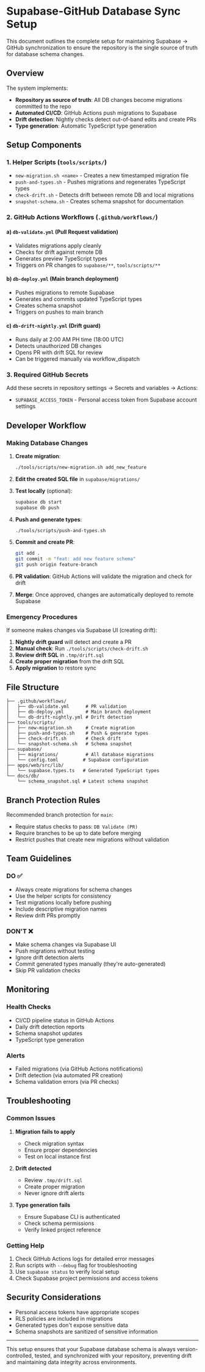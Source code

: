 # Supabase-GitHub Database Sync Setup

This document outlines the complete setup for maintaining Supabase → GitHub synchronization to ensure the repository is the single source of truth for database schema changes.

## Overview

The system implements:
- **Repository as source of truth**: All DB changes become migrations committed to the repo
- **Automated CI/CD**: GitHub Actions push migrations to Supabase
- **Drift detection**: Nightly checks detect out-of-band edits and create PRs
- **Type generation**: Automatic TypeScript type generation

## Setup Components

### 1. Helper Scripts (`tools/scripts/`)

- `new-migration.sh <name>` - Creates a new timestamped migration file
- `push-and-types.sh` - Pushes migrations and regenerates TypeScript types
- `check-drift.sh` - Detects drift between remote DB and local migrations
- `snapshot-schema.sh` - Creates schema snapshot for documentation

### 2. GitHub Actions Workflows (`.github/workflows/`)

#### a) `db-validate.yml` (Pull Request validation)
- Validates migrations apply cleanly
- Checks for drift against remote DB
- Generates preview TypeScript types
- Triggers on PR changes to `supabase/**`, `tools/scripts/**`

#### b) `db-deploy.yml` (Main branch deployment)
- Pushes migrations to remote Supabase
- Generates and commits updated TypeScript types
- Creates schema snapshot
- Triggers on pushes to main branch

#### c) `db-drift-nightly.yml` (Drift guard)
- Runs daily at 2:00 AM PH time (18:00 UTC)
- Detects unauthorized DB changes
- Opens PR with drift SQL for review
- Can be triggered manually via workflow_dispatch

### 3. Required GitHub Secrets

Add these secrets in repository settings → Secrets and variables → Actions:

- `SUPABASE_ACCESS_TOKEN` - Personal access token from Supabase account settings

## Developer Workflow

### Making Database Changes

1. **Create migration**:
   ```bash
   ./tools/scripts/new-migration.sh add_new_feature
   ```

2. **Edit the created SQL file** in `supabase/migrations/`

3. **Test locally** (optional):
   ```bash
   supabase db start
   supabase db push
   ```

4. **Push and generate types**:
   ```bash
   ./tools/scripts/push-and-types.sh
   ```

5. **Commit and create PR**:
   ```bash
   git add .
   git commit -m "feat: add new feature schema"
   git push origin feature-branch
   ```

6. **PR validation**: GitHub Actions will validate the migration and check for drift

7. **Merge**: Once approved, changes are automatically deployed to remote Supabase

### Emergency Procedures

If someone makes changes via Supabase UI (creating drift):

1. **Nightly drift guard** will detect and create a PR
2. **Manual check**: Run `./tools/scripts/check-drift.sh`
3. **Review drift SQL** in `.tmp/drift.sql`
4. **Create proper migration** from the drift SQL
5. **Apply migration** to restore sync

## File Structure

```
├── .github/workflows/
│   ├── db-validate.yml      # PR validation
│   ├── db-deploy.yml        # Main branch deployment
│   └── db-drift-nightly.yml # Drift detection
├── tools/scripts/
│   ├── new-migration.sh     # Create migration
│   ├── push-and-types.sh    # Push & generate types
│   ├── check-drift.sh       # Check drift
│   └── snapshot-schema.sh   # Schema snapshot
├── supabase/
│   ├── migrations/          # All database migrations
│   └── config.toml         # Supabase configuration
├── apps/web/src/lib/
│   └── supabase.types.ts   # Generated TypeScript types
└── docs/db/
    └── schema_snapshot.sql # Latest schema snapshot
```

## Branch Protection Rules

Recommended branch protection for `main`:
- Require status checks to pass: `DB Validate (PR)`
- Require branches to be up to date before merging
- Restrict pushes that create new migrations without validation

## Team Guidelines

### DO ✅
- Always create migrations for schema changes
- Use the helper scripts for consistency
- Test migrations locally before pushing
- Include descriptive migration names
- Review drift PRs promptly

### DON'T ❌
- Make schema changes via Supabase UI
- Push migrations without testing
- Ignore drift detection alerts
- Commit generated types manually (they're auto-generated)
- Skip PR validation checks

## Monitoring

### Health Checks
- CI/CD pipeline status in GitHub Actions
- Daily drift detection reports
- Schema snapshot updates
- TypeScript type generation

### Alerts
- Failed migrations (via GitHub Actions notifications)
- Drift detection (via automated PR creation)
- Schema validation errors (via PR checks)

## Troubleshooting

### Common Issues

1. **Migration fails to apply**
   - Check migration syntax
   - Ensure proper dependencies
   - Test on local instance first

2. **Drift detected**
   - Review `.tmp/drift.sql`
   - Create proper migration
   - Never ignore drift alerts

3. **Type generation fails**
   - Ensure Supabase CLI is authenticated
   - Check schema permissions
   - Verify linked project reference

### Getting Help

1. Check GitHub Actions logs for detailed error messages
2. Run scripts with `--debug` flag for troubleshooting
3. Use `supabase status` to verify local setup
4. Check Supabase project permissions and access tokens

## Security Considerations

- Personal access tokens have appropriate scopes
- RLS policies are included in migrations
- Generated types don't expose sensitive data
- Schema snapshots are sanitized of sensitive information

---

This setup ensures that your Supabase database schema is always version-controlled, tested, and synchronized with your repository, preventing drift and maintaining data integrity across environments.